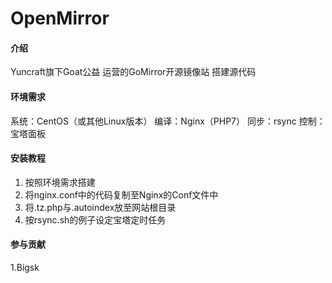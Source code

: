 # OpenMirror

#### 介绍

Yuncraft旗下Goat公益
运营的GoMirror开源镜像站
搭建源代码

#### 环境需求

系统：CentOS（或其他Linux版本）
编译：Nginx（PHP7）
同步：rsync
控制：宝塔面板

#### 安装教程

1. 按照环境需求搭建
2. 将nginx.conf中的代码复制至Nginx的Conf文件中
3. 将.tz.php与.autoindex放至网站根目录
4. 按rsync.sh的例子设定宝塔定时任务

#### 参与贡献

1.Bigsk
